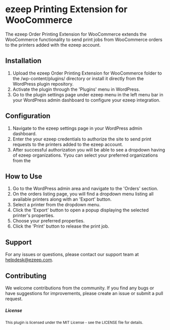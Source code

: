 # **ezeep Printing Extension for WooCommerce**

The ezeep Order Printing Extension for WooCommerce extends the WooCommerce functionality to send print jobs from WooCommerce orders to the printers added with the ezeep account.

## Installation
1.	Upload the ezeep Order Printing Extension for WooCommerce folder to the /wp-content/plugins/ directory or install it directly from the WordPress plugin repository.
2.	Activate the plugin through the 'Plugins' menu in WordPress.
3.	Go to the plugin settings page under ezeep menu in the left menu bar in your WordPress admin dashboard to configure your ezeep integration.

## Configuration
1. Navigate to the ezeep settings page in your WordPress admin dashboard. 
2. Enter the your ezeep credentials to authorize the site to send print requests to the printers added to the ezeep account. 
3. After successful authorization you will be able to see a dropdown having of ezeep organizations. Yyou can select your preferred organizations from the

## How to Use
1. Go to the WordPress admin area and navigate to the 'Orders' section.  
2. On the orders listing page, you will find a dropdown menu listing all available printers along with an 'Export' button.  
3. Select a printer from the dropdown menu.  
4. Click the 'Export' button to open a popup displaying the selected printer's properties. 
5. Choose your preferred properties.  
6. Click the 'Print' button to release the print job. 

## Support
For any issues or questions, please contact our support team at helpdesk@ezeep.com.

## Contributing
We welcome contributions from the community. If you find any bugs or have suggestions for improvements, please create an issue or submit a pull request.


##### License
<sub>This plugin is licensed under the MIT License - see the LICENSE file for details.

